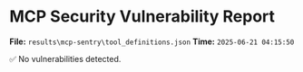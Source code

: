 # MCP Security Vulnerability Report
**File:** `results\mcp-sentry\tool_definitions.json`
**Time:** `2025-06-21 04:15:50`

✅ No vulnerabilities detected.